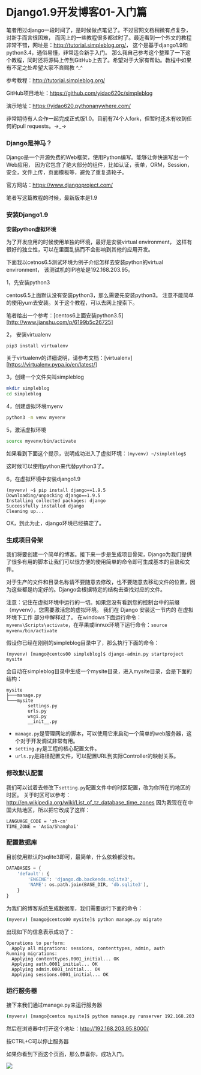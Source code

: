 # Django1.9开发博客01-入门篇

笔者用过django一段时间了，是时候做点笔记了。不过官网文档稍微有点复杂，对新手而言很困难，
而网上的一些教程很多都过时了。最近看到一个外文的教程非常不错，网址是：<http://tutorial.simpleblog.org/>，
这个是基于django1.9和python3.4，通俗易懂，非常适合新手入门。
那么我自己参考这个整理了一下这个教程，同时还将源码上传到GitHub上去了。希望对于大家有帮助。教程中如果有不足之处希望大家不吝赐教 ^_^

参考教程：<http://tutorial.simpleblog.org/>

GitHub项目地址：<https://github.com/yidao620c/simpleblog>

演示地址：<https://yidao620.pythonanywhere.com/>

非常期待有人合作一起完成正式版1.0。目前有74个人fork，但暂时还木有收到任何的pull requests。→_→

### Django是神马？

Django是一个开源免费的Web框架，使用Python编写。能够让你快速写出一个Web应用，
因为它包含了绝大部分的组件，比如认证，表单，ORM，Session，安全，文件上传，页面模板等，避免了重复造轮子。

官方网站：<https://www.djangoproject.com/>

笔者写这篇教程的时候，最新版本是1.9

### 安装Django1.9

**安装python虚拟环境**

为了开发应用的时候使用单独的环境，最好是安装virtual environment，
这样有很好的独立性，可以在里面乱搞而不会影响到其他的应用开发。

下面我以cetnos6.5测试环境为例子介绍怎样去安装python的virtual environment，
该测试机的IP地址是192.168.203.95。

1，先安装python3

centos6.5上面默认没有安装python3，那么需要先安装python3。
注意不能简单的使用yum去安装。关于这个教程，可以去网上搜索下。

笔者给出一个参考：[centos6上面安装python3.5][http://www.jianshu.com/p/6199b5c26725]

2， 安装virtualenv

```bash
pip3 install virtualenv
```
关于virtualenv的详细说明，请参考文档：[virtualenv][https://virtualenv.pypa.io/en/latest/]

3，创建一个文件夹叫simpleblog
```bash
mkdir simpleblog
cd simpleblog
```

4，创建虚拟环境myenv
```bash
python3 -m venv myvenv
```

5，激活虚拟环境
```bash
source myvenv/bin/activate
```

如果看到下面这个提示，说明成功进入了虚拟环境：`(myvenv) ~/simpleblog$`

这时候可以使用python来代替python3了。

6，在虚拟环境中安装django1.9
```
(myvenv) ~$ pip install django==1.9.5
Downloading/unpacking django==1.9.5
Installing collected packages: django
Successfully installed django
Cleaning up...
```

OK，到此为止，django环境已经搞定了。

### 生成项目骨架

我们将要创建一个简单的博客。接下来一步是生成项目骨架，Django为我们提供了很多有用的脚本让我们可以很方便的使用简单的命令即可生成基本的目录和文件。

对于生产的文件和目录名称请不要随意去修改，也不要随意去移动文件的位置，因为这些都是约定好的。Django会根据特定的结构去查找对应的文件。

注意：记住在虚拟环境中运行的一切。如果您没有看到您的控制台中的前缀 （myvenv），您需要激活您的虚拟环境。
我们在 Django 安装这一节内的 在虚拟环境下工作 部分中解释过了。
在windows下面运行命令：`myvenv\Scripts\activate`，在苹果或linnux环境下运行命令：`source myvenv/bin/activate`

假设你已经在刚刚的simpleblog目录中了，那么执行下面的命令：
```
(myvenv) [mango@centos00 simpleblog]$ django-admin.py startproject mysite
```

会自动在simpleblog目录中生成一个mysite目录，进入mysite目录，会是下面的结构：
```
mysite
├───manage.py
└───mysite
        settings.py
        urls.py
        wsgi.py
        __init__.py
```

* `manage.py`是管理网站的脚本，可以使用它来启动一个简单的web服务器，这个对于开发调试非常有用。
* `setting.py`是工程的核心配置文件。
* `urls.py`是路径配置文件，可以配置URL到实际Controller的映射关系。

### 修改默认配置

我们可以试着去修改下`setting.py`配置文件中的时区配置，改为你所在的地区的时区。
关于时区可以参考：<http://en.wikipedia.org/wiki/List_of_tz_database_time_zones>
因为我现在在中国大陆地区，所以把它改成了这样：
```
LANGUAGE_CODE = 'zh-cn'
TIME_ZONE = 'Asia/Shanghai'
```

### 配置数据库
目前使用默认的sqlite3即可，最简单，什么依赖都没有。
```python
DATABASES = {
    'default': {
        'ENGINE': 'django.db.backends.sqlite3',
        'NAME': os.path.join(BASE_DIR, 'db.sqlite3'),
    }
}
```

为我们的博客系统生成数据库，我们需要运行下面的命令：
```bash
(myvenv) [mango@centos00 mysite]$ python manage.py migrate
```

出现如下的信息表示成功了：
```
Operations to perform:
  Apply all migrations: sessions, contenttypes, admin, auth
Running migrations:
  Applying contenttypes.0001_initial... OK
  Applying auth.0001_initial... OK
  Applying admin.0001_initial... OK
  Applying sessions.0001_initial... OK
```

### 运行服务器
接下来我们通过manage.py来运行服务器
```bash
(myvenv) [mango@centos mysite]$ python manage.py runserver 192.168.203.95:8000
```

然后在浏览器中打开这个地址：http://192.168.203.95:8000/

按CTRL+C可以停止服务器

如果你看到下面这个页面，那么恭喜你，成功入门。

![](https://xnstatic-1253397658.file.myqcloud.com/dj001.jpg)

[install-python3-on-centos6]: http://www.shayanderson.com/linux/install-python-3-on-centos-6-server.htm
[virtualenv]: http://docs.python-guide.org/en/latest/dev/virtualenvs/
